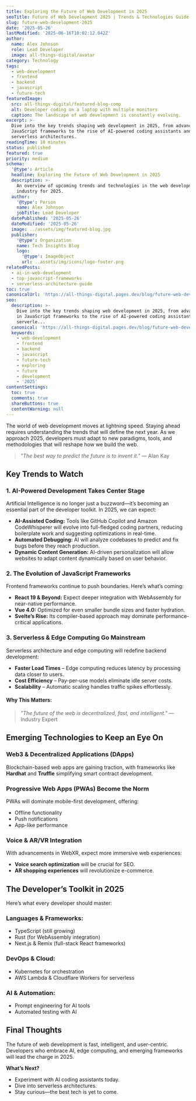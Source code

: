 ```yaml
---
title: Exploring the Future of Web Development in 2025
seoTitle: Future of Web Development 2025 | Trends & Technologies Guide
slug: future-web-development-2025
date: '2025-05-26'
lastModified: '2025-06-16T10:02:12.042Z'
author:
  name: Alex Johnson
  role: Lead Developer
  image: all-things-digital/avatar
category: Technology
tags:
  - web-development
  - frontend
  - backend
  - javascript
  - future-tech
featuredImage:
  src: all-things-digital/featured-blog-comp
  alt: Developer coding on a laptop with multiple monitors
  caption: The landscape of web development is constantly evolving.
excerpt: >-
  Dive into the key trends shaping web development in 2025, from advancements in
  JavaScript frameworks to the rise of AI-powered coding assistants and
  serverless architectures.
readingTime: 10 minutes
status: published
featured: true
priority: medium
schema:
  '@type': Article
  headline: Exploring the Future of Web Development in 2025
  description: >-
    An overview of upcoming trends and technologies in the web development
    industry for 2025.
  author:
    '@type': Person
    name: Alex Johnson
    jobTitle: Lead Developer
  datePublished: '2025-05-26'
  dateModified: '2025-05-26'
  image: ../assets/img/featured-blog.jpg
  publisher:
    '@type': Organization
    name: Tech Insights Blog
    logo:
      '@type': ImageObject
      url: ..assets/img/icons/logo-footer.png
relatedPosts:
  - ai-in-web-development
  - top-javascript-frameworks
  - serverless-architecture-guide
toc: true
canonicalUrl: 'https://all-things-digital.pages.dev/blog/future-web-development-2025'
seo:
  description: >-
    Dive into the key trends shaping web development in 2025, from advancements
    in JavaScript frameworks to the rise of AI-powered coding assistants and
    serverle...
  canonical: 'https://all-things-digital.pages.dev/blog/future-web-development-2025'
  keywords:
    - web-development
    - frontend
    - backend
    - javascript
    - future-tech
    - exploring
    - future
    - development
    - '2025'
contentSettings:
  toc: true
  comments: true
  shareButtons: true
  contentWarning: null
---
```


The world of web development moves at lightning speed. Staying ahead requires understanding the trends that will define the next year. As we approach 2025, developers must adapt to new paradigms, tools, and methodologies that will reshape how we build the web.

> _"The best way to predict the future is to invent it."_ — Alan Kay

## Key Trends to Watch

### 1. **AI-Powered Development Takes Center Stage**

Artificial Intelligence is no longer just a buzzword—it’s becoming an essential part of the developer toolkit. In 2025, we can expect:

- **AI-Assisted Coding:** Tools like GitHub Copilot and Amazon CodeWhisperer will evolve into full-fledged coding partners, reducing boilerplate work and suggesting optimizations in real-time.
- **Automated Debugging:** AI will analyze codebases to predict and fix bugs before they reach production.
- **Dynamic Content Generation:** AI-driven personalization will allow websites to adapt content dynamically based on user behavior.

### 2. **The Evolution of JavaScript Frameworks**

Frontend frameworks continue to push boundaries. Here’s what’s coming:

- **React 19 & Beyond:** Expect deeper integration with WebAssembly for near-native performance.
- **Vue 4.0:** Optimized for even smaller bundle sizes and faster hydration.
- **Svelte’s Rise:** Its compiler-based approach may dominate performance-critical applications.

### 3. **Serverless & Edge Computing Go Mainstream**

Serverless architecture and edge computing will redefine backend development:

- **Faster Load Times** – Edge computing reduces latency by processing data closer to users.
- **Cost Efficiency** – Pay-per-use models eliminate idle server costs.
- **Scalability** – Automatic scaling handles traffic spikes effortlessly.

#### Why This Matters:

> _"The future of the web is decentralized, fast, and intelligent."_ — Industry Expert

## Emerging Technologies to Keep an Eye On

### **Web3 & Decentralized Applications (DApps)**

Blockchain-based web apps are gaining traction, with frameworks like **Hardhat** and **Truffle** simplifying smart contract development.

### **Progressive Web Apps (PWAs) Become the Norm**

PWAs will dominate mobile-first development, offering:

- Offline functionality
- Push notifications
- App-like performance

### **Voice & AR/VR Integration**

With advancements in WebXR, expect more immersive web experiences:

- **Voice search optimization** will be crucial for SEO.
- **AR shopping experiences** will revolutionize e-commerce.

## The Developer’s Toolkit in 2025

Here’s what every developer should master:

### **Languages & Frameworks:**

- TypeScript (still growing)
- Rust (for WebAssembly integration)
- Next.js & Remix (full-stack React frameworks)

### **DevOps & Cloud:**

- Kubernetes for orchestration
- AWS Lambda & Cloudflare Workers for serverless

### **AI & Automation:**

- Prompt engineering for AI tools
- Automated testing with AI

## Final Thoughts

The future of web development is fast, intelligent, and user-centric. Developers who embrace AI, edge computing, and emerging frameworks will lead the charge in 2025.

**What’s Next?**

- Experiment with AI coding assistants today.
- Dive into serverless architectures.
- Stay curious—the best tech is yet to come.
